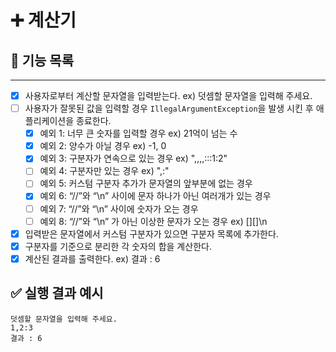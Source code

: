 # ➕ 계산기

## 📝 기능 목록

----

- [x] 사용자로부터 계산할 문자열을 입력받는다. ex) 덧셈할 문자열을 입력해 주세요.
- [ ] 사용자가 잘못된 값을 입력할 경우 ```IllegalArgumentException```을 발생 시킨 후 애플리케이션을 종료한다.
    - [x] 예외 1: 너무 큰 숫자를 입력할 경우 ex) 21억이 넘는 수
    - [x] 예외 2: 양수가 아닐 경우 ex) -1, 0
    - [x] 예외 3: 구분자가 연속으로 있는 경우 ex) ",,,,:::1:2"
    - [ ] 예외 4: 구분자만 있는 경우 ex) ",:"
    - [ ] 예외 5: 커스텀 구분자 추가가 문자열의 앞부분에 없는 경우
    - [x] 예외 6: “//”와 “\n” 사이에 문자 하나가 아닌 여러개가 있는 경우
    - [ ] 예외 7: “//”와 “\n” 사이에 숫자가 오는 경우
    - [ ] 예외 8: “//”와 “\n” 가 아닌 이상한 문자가 오는 경우 ex) [][]\n
- [x] 입력받은 문자열에서 커스텀 구분자가 있으면 구분자 목록에 추가한다.
- [x] 구분자를 기준으로 분리한 각 숫자의 합을 계산한다.
- [x] 계산된 결과를 출력한다. ex) 결과 : 6

## ✅ 실행 결과 예시

```shell
덧셈할 문자열을 입력해 주세요.
1,2:3
결과 : 6
```



